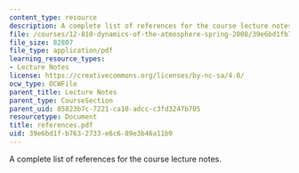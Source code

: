 ```yaml
---
content_type: resource
description: A complete list of references for the course lecture notes.
file: /courses/12-810-dynamics-of-the-atmosphere-spring-2008/39e6bd1fb7632733e6c689e3b46a11b9_references.pdf
file_size: 82807
file_type: application/pdf
learning_resource_types:
- Lecture Notes
license: https://creativecommons.org/licenses/by-nc-sa/4.0/
ocw_type: OCWFile
parent_title: Lecture Notes
parent_type: CourseSection
parent_uid: 85823b7c-7221-ca10-adcc-c3fd3247b705
resourcetype: Document
title: references.pdf
uid: 39e6bd1f-b763-2733-e6c6-89e3b46a11b9
---
```

A complete list of references for the course lecture notes.